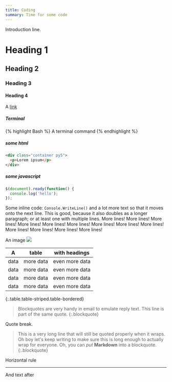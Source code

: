 ```yaml
---
title: Coding
summary: Time for some code
---
```


Introduction line.

# Heading 1
## Heading 2
### Heading 3
#### Heading 4

A <a href="#" target="_blank">link</a>

##### Terminal
{% highlight Bash %}
A terminal command
{% endhighlight %}

##### some html
```html
<div class="container py5">
  <p>Lorem ipsum</p>
</div>
```

##### some javascript
```javascript
$(document).ready(function() {
  console.log('hello');
});
```

Some inline code: `Console.WriteLine()` and a lot more text so that it moves onto the next line. This is good, because it also doubles as a longer paragraph; or at least one with multiple lines. More lines! More lines! More lines! More lines! More lines! More lines! More lines! More lines! More lines! More lines! More lines! More lines! More lines!

An image
<img src="https://jekyllrb.com/img/logo-2x.png" class="img-fluid"/>

|A|table|with headings|
|---|---|---|
|data|more data|even more data|
|data|more data|even more data|
|data|more data|even more data|
|data|more data|even more data|
{:.table.table-striped.table-bordered}

> Blockquotes are very handy in email to emulate reply text.
> This line is part of the same quote.
{:.blockquote}

Quote break.

> This is a very long line that will still be quoted properly when it wraps. Oh boy let's keep writing to make sure this is long enough to actually wrap for everyone. Oh, you can *put* **Markdown** into a blockquote. 
{:.blockquote}

Horizontal rule

---

And text after